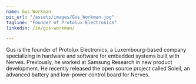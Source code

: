 ```yaml
---
name: Gus Workman
pic_url: "/assets/images/Gus_Workman.jpg"
tagline: "Founder of Protolux Electronics"
linkedin: /in/gus-workman/

---
```

Gus is the founder of Protolux Electronics, a Luxembourg-based company specializing in hardware and software for embedded systems built with Nerves. Previously, he worked at Samsung Research in new product development. He recently released the open source project called Soleil, an advanced battery and low-power control board for Nerves.
